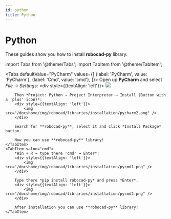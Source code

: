 ```yaml
---
id: python
title: Python
---
```



# Python

These guides show you how to install **robocad-py** library.  

import Tabs from '@theme/Tabs';
import TabItem from '@theme/TabItem';

<Tabs
    defaultValue="PyCharm"
    values={[
        {label: 'PyCharm', value: 'PyCharm'},
        {label: 'Cmd', value: 'cmd'},
    ]}>
    <TabItem value="PyCharm">
        Open up **PyCharm** and select *File → Settings*:
        <div style={{textAlign: 'left'}}>
            <img src="/docshome/img/robocad/libraries/installation/pycharm1.png" />
        </div>

        Then *Project: Python → Project Interpreter → Install (Button with a 'plus' icon)*:  
        <div style={{textAlign: 'left'}}>
            <img src="/docshome/img/robocad/libraries/installation/pycharm2.png" />
        </div>

        Search for **robocad-py**, select it and click *Install Package* button. 
        
        Now you can use **robocad-py** library!
    </TabItem>
    <TabItem value="cmd">
        *Win + R → type there 'cmd' → Enter*:
        <div style={{textAlign: 'left'}}>
            <img src="/docshome/img/robocad/libraries/installation/pycmd1.png" />
        </div>

        Type there *pip install robocad-py* and press *Enter*. 
        <div style={{textAlign: 'left'}}>
            <img src="/docshome/img/robocad/libraries/installation/pycmd2.png" />
        </div>

        After installation you can use **robocad-py** library!
    </TabItem>
</Tabs>

